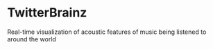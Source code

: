 TwitterBrainz
=============

Real-time visualization of acoustic features of music being listened to around the world

